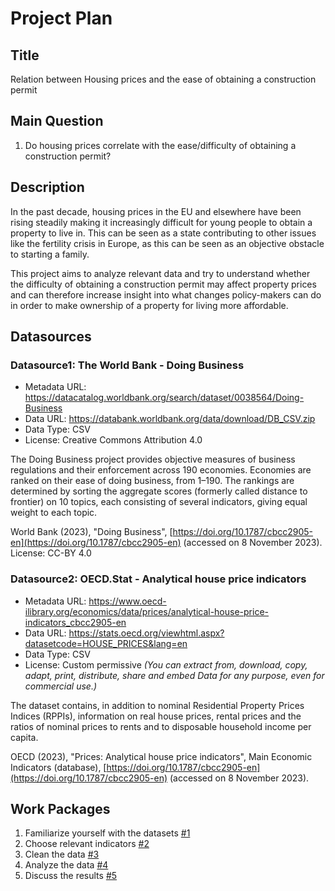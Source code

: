 # Project Plan

## Title
Relation between Housing prices and the ease of obtaining a construction permit

## Main Question

1. Do housing prices correlate with the ease/difficulty of obtaining a construction permit?

## Description

In the past decade, housing prices in the EU and elsewhere have been rising steadily making it increasingly difficult for
young people to obtain a property to live in. This can be seen as a state contributing to other issues like
the fertility crisis in Europe, as this can be seen as an objective obstacle to starting a family.

This project aims to analyze relevant data and try to understand whether the difficulty of obtaining
a construction permit may affect property prices and can therefore increase insight into what changes policy-makers
can do in order to make ownership of a property for living more affordable.

## Datasources

### Datasource1: The World Bank - Doing Business
* Metadata URL: https://datacatalog.worldbank.org/search/dataset/0038564/Doing-Business
* Data URL: https://databank.worldbank.org/data/download/DB_CSV.zip
* Data Type: CSV
* License: Creative Commons Attribution 4.0

The Doing Business project provides objective measures of business regulations and their enforcement across 190
economies. Economies are ranked on their ease of doing business, from 1–190. The rankings are determined by sorting
the aggregate scores (formerly called distance to frontier) on 10 topics, each consisting of several indicators,
giving equal weight to each topic.

World Bank (2023), "Doing Business", [https://doi.org/10.1787/cbcc2905-en](https://doi.org/10.1787/cbcc2905-en) (accessed on 8 November 2023). License: CC-BY 4.0

### Datasource2: OECD.Stat - Analytical house price indicators
* Metadata URL: https://www.oecd-ilibrary.org/economics/data/prices/analytical-house-price-indicators_cbcc2905-en
* Data URL: https://stats.oecd.org/viewhtml.aspx?datasetcode=HOUSE_PRICES&lang=en
* Data Type: CSV
* License: Custom permissive *(You can extract from, download, copy, adapt, print, distribute, share and embed Data for any purpose, even for commercial use.)*

The dataset contains, in addition to nominal Residential Property Prices Indices (RPPIs), information on real house
prices, rental prices and the ratios of nominal prices to rents and to disposable household income per capita.

OECD (2023), "Prices: Analytical house price indicators", Main Economic Indicators (database), [https://doi.org/10.1787/cbcc2905-en](https://doi.org/10.1787/cbcc2905-en) (accessed on 8 November 2023).

## Work Packages

1. Familiarize yourself with the datasets [#1][i1]
2. Choose relevant indicators [#2][i2]
3. Clean the data [#3][i3]
4. Analyze the data [#4][i4]
5. Discuss the results [#5][i5]

[i1]: https://github.com/simerda/made-2023-24/issues/1
[i2]: https://github.com/simerda/made-2023-24/issues/2
[i3]: https://github.com/simerda/made-2023-24/issues/3
[i4]: https://github.com/simerda/made-2023-24/issues/4
[i5]: https://github.com/simerda/made-2023-24/issues/5
